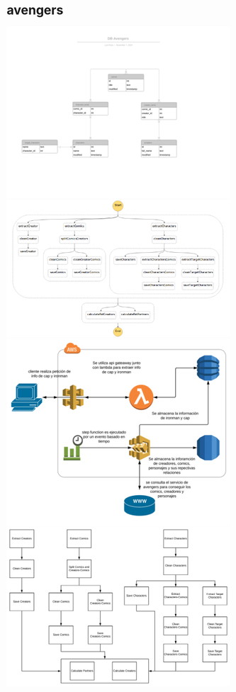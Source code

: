 # avengers


![Alt text](imgs/DBAvengers.svg "Title")
![Alt text](imgs/diagramSF.png "Title")
![Alt text](imgs/InfraAvengers.svg "Title")
![Alt text](imgs/ETLAvengers.svg "Title")